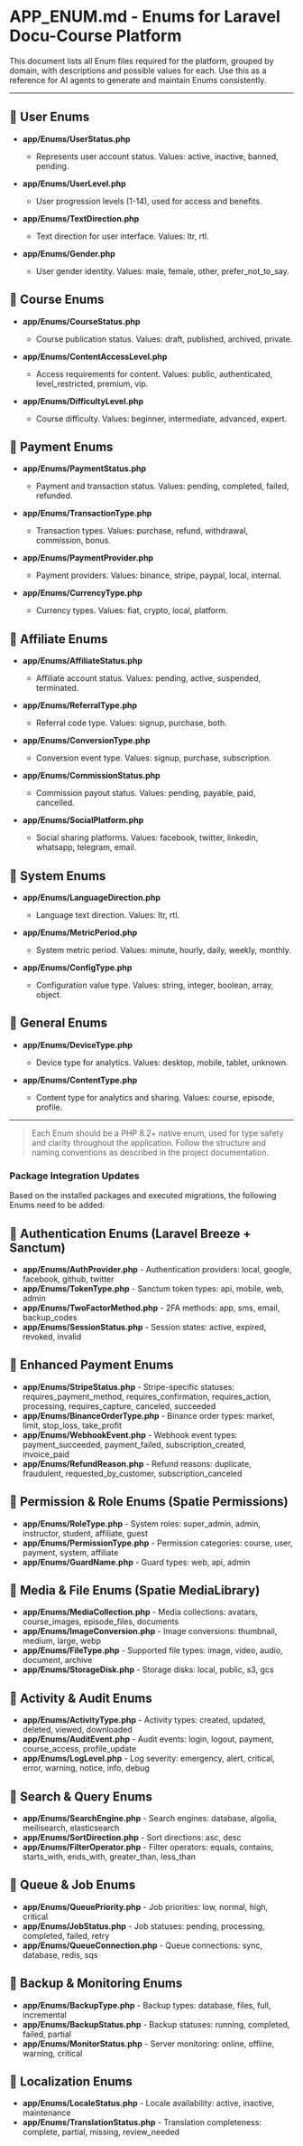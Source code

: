 # APP_ENUM.md - Enums for Laravel Docu-Course Platform

This document lists all Enum files required for the platform, grouped by domain, with descriptions and possible values for each. Use this as a reference for AI agents to generate and maintain Enums consistently.

---

## 📁 User Enums

- **app/Enums/UserStatus.php**
  - Represents user account status. Values: active, inactive, banned, pending.

- **app/Enums/UserLevel.php**
  - User progression levels (1-14), used for access and benefits.

- **app/Enums/TextDirection.php**
  - Text direction for user interface. Values: ltr, rtl.

- **app/Enums/Gender.php**
  - User gender identity. Values: male, female, other, prefer_not_to_say.

## 📁 Course Enums

- **app/Enums/CourseStatus.php**
  - Course publication status. Values: draft, published, archived, private.

- **app/Enums/ContentAccessLevel.php**
  - Access requirements for content. Values: public, authenticated, level_restricted, premium, vip.

- **app/Enums/DifficultyLevel.php**
  - Course difficulty. Values: beginner, intermediate, advanced, expert.

## 📁 Payment Enums

- **app/Enums/PaymentStatus.php**
  - Payment and transaction status. Values: pending, completed, failed, refunded.

- **app/Enums/TransactionType.php**
  - Transaction types. Values: purchase, refund, withdrawal, commission, bonus.

- **app/Enums/PaymentProvider.php**
  - Payment providers. Values: binance, stripe, paypal, local, internal.

- **app/Enums/CurrencyType.php**
  - Currency types. Values: fiat, crypto, local, platform.

## 📁 Affiliate Enums

- **app/Enums/AffiliateStatus.php**
  - Affiliate account status. Values: pending, active, suspended, terminated.

- **app/Enums/ReferralType.php**
  - Referral code type. Values: signup, purchase, both.

- **app/Enums/ConversionType.php**
  - Conversion event type. Values: signup, purchase, subscription.

- **app/Enums/CommissionStatus.php**
  - Commission payout status. Values: pending, payable, paid, cancelled.

- **app/Enums/SocialPlatform.php**
  - Social sharing platforms. Values: facebook, twitter, linkedin, whatsapp, telegram, email.

## 📁 System Enums

- **app/Enums/LanguageDirection.php**
  - Language text direction. Values: ltr, rtl.

- **app/Enums/MetricPeriod.php**
  - System metric period. Values: minute, hourly, daily, weekly, monthly.

- **app/Enums/ConfigType.php**
  - Configuration value type. Values: string, integer, boolean, array, object.

## 📁 General Enums

- **app/Enums/DeviceType.php**
  - Device type for analytics. Values: desktop, mobile, tablet, unknown.

- **app/Enums/ContentType.php**
  - Content type for analytics and sharing. Values: course, episode, profile.

---

> Each Enum should be a PHP 8.2+ native enum, used for type safety and clarity throughout the application. Follow the structure and naming conventions as described in the project documentation.

### Package Integration Updates

Based on the installed packages and executed migrations, the following Enums need to be added:

## 📁 Authentication Enums (Laravel Breeze + Sanctum)

- **app/Enums/AuthProvider.php** - Authentication providers: local, google, facebook, github, twitter
- **app/Enums/TokenType.php** - Sanctum token types: api, mobile, web, admin
- **app/Enums/TwoFactorMethod.php** - 2FA methods: app, sms, email, backup_codes
- **app/Enums/SessionStatus.php** - Session states: active, expired, revoked, invalid

## 📁 Enhanced Payment Enums

- **app/Enums/StripeStatus.php** - Stripe-specific statuses: requires_payment_method, requires_confirmation, requires_action, processing, requires_capture, canceled, succeeded
- **app/Enums/BinanceOrderType.php** - Binance order types: market, limit, stop_loss, take_profit
- **app/Enums/WebhookEvent.php** - Webhook event types: payment_succeeded, payment_failed, subscription_created, invoice_paid
- **app/Enums/RefundReason.php** - Refund reasons: duplicate, fraudulent, requested_by_customer, subscription_canceled

## 📁 Permission & Role Enums (Spatie Permissions)

- **app/Enums/RoleType.php** - System roles: super_admin, admin, instructor, student, affiliate, guest
- **app/Enums/PermissionType.php** - Permission categories: course, user, payment, system, affiliate
- **app/Enums/GuardName.php** - Guard types: web, api, admin

## 📁 Media & File Enums (Spatie MediaLibrary)

- **app/Enums/MediaCollection.php** - Media collections: avatars, course_images, episode_files, documents
- **app/Enums/ImageConversion.php** - Image conversions: thumbnail, medium, large, webp
- **app/Enums/FileType.php** - Supported file types: image, video, audio, document, archive
- **app/Enums/StorageDisk.php** - Storage disks: local, public, s3, gcs

## 📁 Activity & Audit Enums

- **app/Enums/ActivityType.php** - Activity types: created, updated, deleted, viewed, downloaded
- **app/Enums/AuditEvent.php** - Audit events: login, logout, payment, course_access, profile_update
- **app/Enums/LogLevel.php** - Log severity: emergency, alert, critical, error, warning, notice, info, debug

## 📁 Search & Query Enums

- **app/Enums/SearchEngine.php** - Search engines: database, algolia, meilisearch, elasticsearch
- **app/Enums/SortDirection.php** - Sort directions: asc, desc
- **app/Enums/FilterOperator.php** - Filter operators: equals, contains, starts_with, ends_with, greater_than, less_than

## 📁 Queue & Job Enums

- **app/Enums/QueuePriority.php** - Job priorities: low, normal, high, critical
- **app/Enums/JobStatus.php** - Job statuses: pending, processing, completed, failed, retry
- **app/Enums/QueueConnection.php** - Queue connections: sync, database, redis, sqs

## 📁 Backup & Monitoring Enums

- **app/Enums/BackupType.php** - Backup types: database, files, full, incremental
- **app/Enums/BackupStatus.php** - Backup statuses: running, completed, failed, partial
- **app/Enums/MonitorStatus.php** - Server monitoring: online, offline, warning, critical

## 📁 Localization Enums

- **app/Enums/LocaleStatus.php** - Locale availability: active, inactive, maintenance
- **app/Enums/TranslationStatus.php** - Translation completeness: complete, partial, missing, review_needed